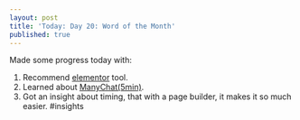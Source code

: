 ```yaml
---
layout: post
title: 'Today: Day 20: Word of the Month'
published: true
---
```


Made some progress today with:
1. Recommend <a href="https://elementor.com/">elementor</a> tool.
2. Learned about <a href="https://manychat.com/">ManyChat(5min)</a>.
3. Got an insight about timing, that with a page builder, it makes it so much easier. #insights
